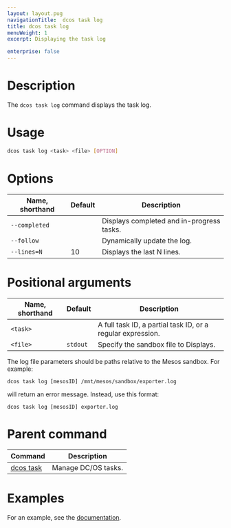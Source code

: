 ```yaml
---
layout: layout.pug
navigationTitle:  dcos task log
title: dcos task log
menuWeight: 1
excerpt: Displaying the task log

enterprise: false
---
```



# Description
The `dcos task log` command displays the task log.

# Usage

```bash
dcos task log <task> <file> [OPTION]
```

# Options

| Name, shorthand | Default | Description |
|---------|-------------|-------------|
| `--completed`   |             | Displays completed and in-progress tasks. |
| `--follow`   |             |  Dynamically update the log. |
| `--lines=N`   |     10      |  Displays the last N lines. |

# Positional arguments

| Name, shorthand | Default | Description |
|---------|-------------|-------------|
| `<task>`   |             |  A full task ID, a partial task ID, or a regular expression. |
| `<file>`   |  `stdout`  |  Specify the sandbox file to Displays. |

The log file parameters should be paths relative to the Mesos sandbox. For example:
```
dcos task log [mesosID] /mnt/mesos/sandbox/exporter.log
```
will return an error message. Instead, use this format:

```
dcos task log [mesosID] exporter.log
```

# Parent command

| Command | Description |
|---------|-------------|
| [dcos task](/1.11/cli/command-reference/dcos-task/)   | Manage DC/OS tasks. |

# Examples

For an example, see the [documentation](/1.11/monitoring/logging/).

